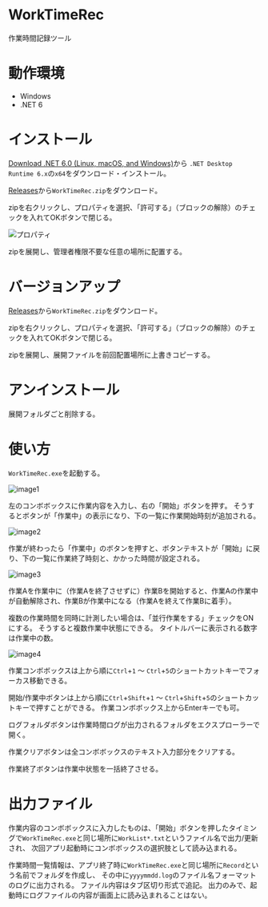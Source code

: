 # WorkTimeRec
作業時間記録ツール

# 動作環境

- Windows
- .NET 6

# インストール

[Download .NET 6.0 (Linux, macOS, and Windows)](https://dotnet.microsoft.com/en-us/download/dotnet/6.0)から
`.NET Desktop Runtime 6.x`の`x64`をダウンロード・インストール。

[Releases](https://github.com/3xKEsGJQsmEQLAfuMv9QikF8i9y7Bf1D6NjguXg/WorkTimeRec/releases)から`WorkTimeRec.zip`をダウンロード。

zipを右クリックし、プロパティを選択、「許可する」（ブロックの解除）のチェックを入れてOKボタンで閉じる。

![プロパティ](https://user-images.githubusercontent.com/99333667/158997528-5b5e8158-f8c1-4416-bae7-45a5e45a139c.png)

zipを展開し、管理者権限不要な任意の場所に配置する。

# バージョンアップ

[Releases](https://github.com/3xKEsGJQsmEQLAfuMv9QikF8i9y7Bf1D6NjguXg/WorkTimeRec/releases)から`WorkTimeRec.zip`をダウンロード。

zipを右クリックし、プロパティを選択、「許可する」（ブロックの解除）のチェックを入れてOKボタンで閉じる。

zipを展開し、展開ファイルを前回配置場所に上書きコピーする。

# アンインストール

展開フォルダごと削除する。

# 使い方

`WorkTimeRec.exe`を起動する。

![image1](https://user-images.githubusercontent.com/99333667/158997632-4083170c-63fd-4761-92b0-53e554ee79be.png)

左のコンボボックスに作業内容を入力し、右の「開始」ボタンを押す。
そうするとボタンが「作業中」の表示になり、下の一覧に作業開始時刻が追加される。

![image2](https://user-images.githubusercontent.com/99333667/158997665-982bd343-ba98-4c2a-977f-ba7d833970f0.png)

作業が終わったら「作業中」のボタンを押すと、ボタンテキストが「開始」に戻り、下の一覧に作業終了時刻と、かかった時間が設定される。

![image3](https://user-images.githubusercontent.com/99333667/158997706-49b74269-2496-4985-8f1b-2e34295bbc70.png)

作業Aを作業中に（作業Aを終了させずに）作業Bを開始すると、作業Aの作業中が自動解除され、作業Bが作業中になる（作業Aを終えて作業Bに着手）。

複数の作業時間を同時に計測したい場合は、「並行作業をする」チェックをONにする。
そうすると複数作業中状態にできる。
タイトルバーに表示される数字は作業中の数。

![image4](https://user-images.githubusercontent.com/99333667/158997883-71e3ad0a-5f80-49ba-ab29-5def3b93e781.png)

作業コンボボックスは上から順に`Ctrl`+`1` ～ `Ctrl`+`5`のショートカットキーでフォーカス移動できる。

開始/作業中ボタンは上から順に`Ctrl`+`Shift`+`1` ～ `Ctrl`+`Shift`+`5`のショートカットキーで押すことができる。
作業コンボボックス上からEnterキーでも可。

ログフォルダボタンは作業時間ログが出力されるフォルダをエクスプローラーで開く。

作業クリアボタンは全コンボボックスのテキスト入力部分をクリアする。

作業終了ボタンは作業中状態を一括終了させる。

# 出力ファイル

作業内容のコンボボックスに入力したものは、「開始」ボタンを押したタイミングで`WorkTimeRec.exe`と同じ場所に`WorkList*.txt`というファイル名で出力/更新され、
次回アプリ起動時にコンボボックスの選択肢として読み込まれる。

作業時間一覧情報は、アプリ終了時に`WorkTimeRec.exe`と同じ場所に`Record`という名前でフォルダを作成し、
その中に`yyyymmdd.log`のファイル名フォーマットのログに出力される。
ファイル内容はタブ区切り形式で追記。
出力のみで、起動時にログファイルの内容が画面上に読み込まれることはない。
